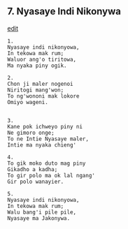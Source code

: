 
## 7.  Nyasaye Indi Nikonywa
[edit](https://docs.google.com/document/d/1iNsuIxa5nFb0d5argC2rZkrXfHq%2DuQmJ/edit?mode=html)



    1.
    Nyasaye indi nikonyowa,
    In tekowa mak rum;
    Waluor ang'o tiritowa,
    Ma nyaka piny ogik.

    2.
    Chon ji maler nogenoi
    Niritogi mang'won;
    To ng'wononi mak lokore
    Omiyo wageni.


    3.
    Kane pok ichweyo piny ni
    Ne gimoro onge;
    To ne Intie Nyasaye maler,
    Intie ma nyaka chieng'

    4.
    To gik moko duto mag piny
    Gikadho a kadha;
    To gir polo ma ok lal ngang'
    Gir polo wanayier.

    5.
    Nyasaye indi nikonyowa,
    In tekowa mak rum;
    Walu bang'i pile pile,
    Nyasaye ma Jakonywa.
